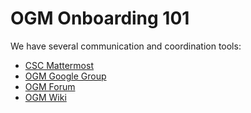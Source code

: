 # OGM Onboarding 101

We have several communication  and coordination tools:

- [CSC Mattermost](https://chat.collectivesensecommons.org)
- [OGM Google Group](https://groups.google.com/g/openglobalmind/)
- [OGM Forum](https://forum.openglobalmind.com/)
- [OGM Wiki](https://github.com/OpenGlobalMind/ogm-wiki)


